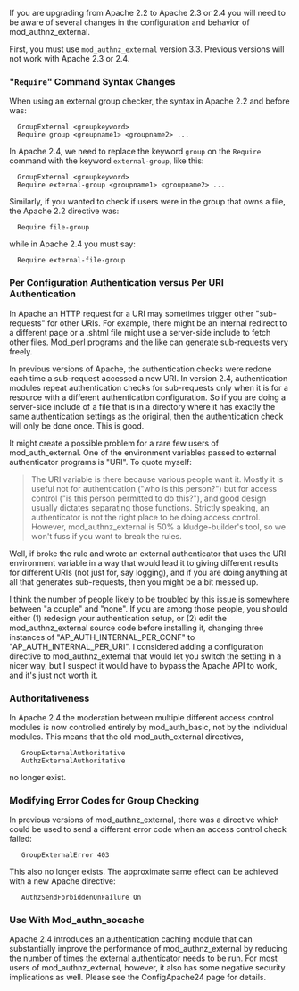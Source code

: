 If you are upgrading from Apache 2.2 to Apache 2.3 or 2.4 you will need to be aware of several changes in the configuration and behavior of mod\_authnz\_external.

First, you must use `mod_authnz_external` version 3.3.  Previous versions will not work with Apache 2.3 or 2.4.

### "`Require`" Command Syntax Changes ###

When using an external group checker, the syntax in Apache 2.2 and before was:

```
  GroupExternal <groupkeyword>
  Require group <groupname1> <groupname2> ...
```

In Apache 2.4, we need to replace the keyword `group` on the `Require` command with the keyword `external-group`, like this:

```
  GroupExternal <groupkeyword>
  Require external-group <groupname1> <groupname2> ...
```

Similarly, if you wanted to check if users were in the group that owns a file, the Apache 2.2 directive was:
```
  Require file-group
```
while in Apache 2.4 you must say:
```
  Require external-file-group
```

### Per Configuration Authentication versus Per URI Authentication ###

In Apache an HTTP request for a URI may sometimes trigger other "sub-requests" for other URIs. For example, there might be an internal redirect to a different page or a .shtml file might use a server-side include to fetch other files. Mod\_perl programs and the like can generate sub-requests very freely.

In previous versions of Apache, the authentication checks were redone each time a sub-request accessed a new URI.  In version 2.4, authentication modules repeat authentication checks for sub-requests only when it is for a resource with a different authentication configuration. So if you are doing a server-side include of a file that is in a directory where it has exactly the same authentication settings as the original, then the authentication check will only be done once.  This is good.

It might create a possible problem for a rare few users of mod\_auth\_external.  One of the environment variables passed to external authenticator programs is "URI". To quote myself:

> The URI variable is there because various people want it. Mostly it is useful
> not for authentication ("who is this person?") but for access control ("is this
> person permitted to do this?"), and good design usually dictates separating
> those functions. Strictly speaking, an authenticator is not the right place
> to be doing access control. However, mod\_authnz\_external is 50% a
> kludge-builder's tool, so we won't fuss if you want to break the rules.

Well, if broke the rule and wrote an external authenticator that uses the URI environment variable in a way that would lead it to giving different results for different URIs (not just for, say logging), and if you are doing anything at all that generates sub-requests, then you might be a bit messed up.

I think the number of people likely to be troubled by this issue is somewhere between "a couple" and "none". If you are among those people, you should either (1) redesign your authentication setup, or (2) edit the mod\_authnz\_external source code before installing it, changing three instances of "AP\_AUTH\_INTERNAL\_PER\_CONF" to "AP\_AUTH\_INTERNAL\_PER\_URI". I considered adding a configuration directive to mod\_authnz\_external that would let you switch the setting in a nicer way, but I suspect it would have to bypass the Apache API to work, and it's just not worth it.

### Authoritativeness ###

In Apache 2.4 the moderation between multiple different access control modules is now controlled entirely by mod\_auth\_basic, not by the individual modules. This means that the old mod\_auth\_external directives,

```
   GroupExternalAuthoritative
   AuthzExternalAuthoritative
```

no longer exist.

### Modifying Error Codes for Group Checking ###

In previous versions of mod\_authnz\_external, there was a directive which could
be used to send a different error code when an access control check failed:

```
   GroupExternalError 403
```

This also no longer exists.  The approximate same effect can be achieved with a new Apache directive:

```
   AuthzSendForbiddenOnFailure On
```

### Use With Mod\_authn\_socache ###

Apache 2.4 introduces an authentication caching module that can substantially improve the performance of mod\_authnz\_external by reducing the number of times the external authenticator needs to be run. For most users of mod\_authnz\_external, however, it also has some negative security implications as well. Please see the ConfigApache24 page for details.